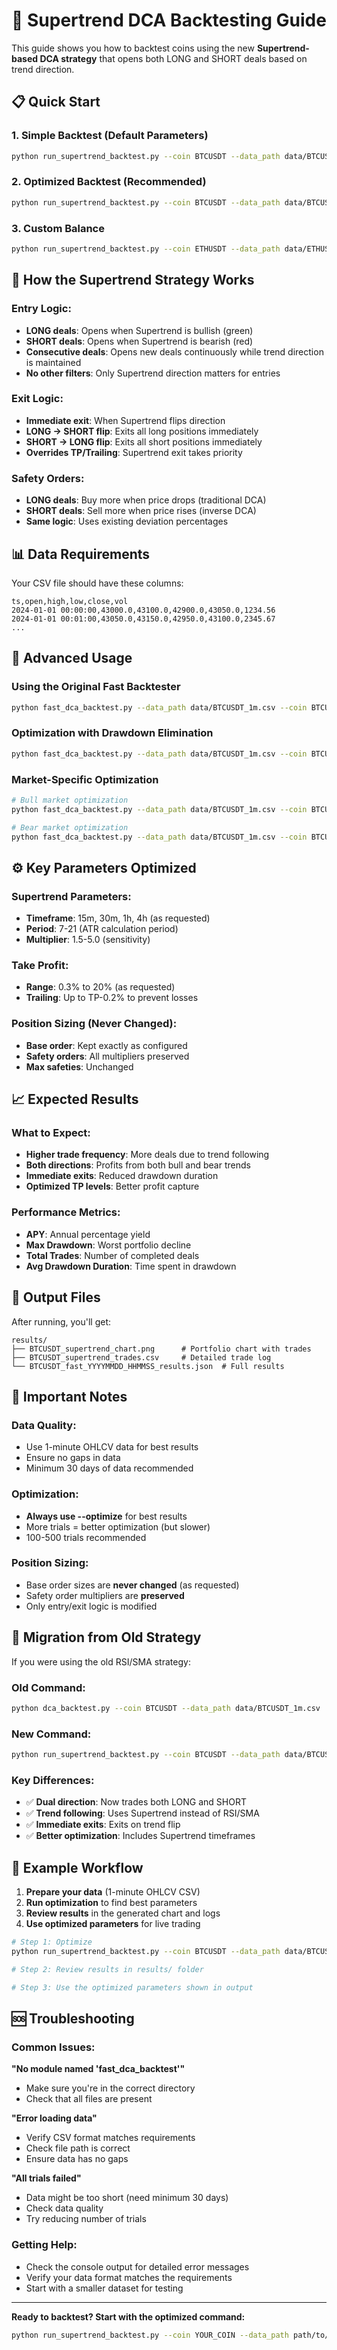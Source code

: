 # 🚀 Supertrend DCA Backtesting Guide

This guide shows you how to backtest coins using the new **Supertrend-based DCA strategy** that opens both LONG and SHORT deals based on trend direction.

## 📋 Quick Start

### 1. **Simple Backtest (Default Parameters)**

```bash
python run_supertrend_backtest.py --coin BTCUSDT --data_path data/BTCUSDT_1m.csv
```

### 2. **Optimized Backtest (Recommended)**

```bash
python run_supertrend_backtest.py --coin BTCUSDT --data_path data/BTCUSDT_1m.csv --optimize --trials 200
```

### 3. **Custom Balance**

```bash
python run_supertrend_backtest.py --coin ETHUSDT --data_path data/ETHUSDT_1m.csv --optimize --initial_balance 50000
```

## 🎯 How the Supertrend Strategy Works

### **Entry Logic:**

- **LONG deals**: Opens when Supertrend is bullish (green)
- **SHORT deals**: Opens when Supertrend is bearish (red)
- **Consecutive deals**: Opens new deals continuously while trend direction is maintained
- **No other filters**: Only Supertrend direction matters for entries

### **Exit Logic:**

- **Immediate exit**: When Supertrend flips direction
- **LONG → SHORT flip**: Exits all long positions immediately
- **SHORT → LONG flip**: Exits all short positions immediately
- **Overrides TP/Trailing**: Supertrend exit takes priority

### **Safety Orders:**

- **LONG deals**: Buy more when price drops (traditional DCA)
- **SHORT deals**: Sell more when price rises (inverse DCA)
- **Same logic**: Uses existing deviation percentages

## 📊 Data Requirements

Your CSV file should have these columns:

```
ts,open,high,low,close,vol
2024-01-01 00:00:00,43000.0,43100.0,42900.0,43050.0,1234.56
2024-01-01 00:01:00,43050.0,43150.0,42950.0,43100.0,2345.67
...
```

## 🔧 Advanced Usage

### **Using the Original Fast Backtester**

```bash
python fast_dca_backtest.py --data_path data/BTCUSDT_1m.csv --coin BTCUSDT --optimize --trials 500
```

### **Optimization with Drawdown Elimination**

```bash
python fast_dca_backtest.py --data_path data/BTCUSDT_1m.csv --coin BTCUSDT --drawdown_elimination --trend_trials 100 --dca_trials 100
```

### **Market-Specific Optimization**

```bash
# Bull market optimization
python fast_dca_backtest.py --data_path data/BTCUSDT_1m.csv --coin BTCUSDT --optimize --market_type bull

# Bear market optimization
python fast_dca_backtest.py --data_path data/BTCUSDT_1m.csv --coin BTCUSDT --optimize --market_type bear
```

## ⚙️ Key Parameters Optimized

### **Supertrend Parameters:**

- **Timeframe**: 15m, 30m, 1h, 4h (as requested)
- **Period**: 7-21 (ATR calculation period)
- **Multiplier**: 1.5-5.0 (sensitivity)

### **Take Profit:**

- **Range**: 0.3% to 20% (as requested)
- **Trailing**: Up to TP-0.2% to prevent losses

### **Position Sizing (Never Changed):**

- **Base order**: Kept exactly as configured
- **Safety orders**: All multipliers preserved
- **Max safeties**: Unchanged

## 📈 Expected Results

### **What to Expect:**

- **Higher trade frequency**: More deals due to trend following
- **Both directions**: Profits from both bull and bear trends
- **Immediate exits**: Reduced drawdown duration
- **Optimized TP levels**: Better profit capture

### **Performance Metrics:**

- **APY**: Annual percentage yield
- **Max Drawdown**: Worst portfolio decline
- **Total Trades**: Number of completed deals
- **Avg Drawdown Duration**: Time spent in drawdown

## 📁 Output Files

After running, you'll get:

```
results/
├── BTCUSDT_supertrend_chart.png      # Portfolio chart with trades
├── BTCUSDT_supertrend_trades.csv     # Detailed trade log
└── BTCUSDT_fast_YYYYMMDD_HHMMSS_results.json  # Full results
```

## 🚨 Important Notes

### **Data Quality:**

- Use 1-minute OHLCV data for best results
- Ensure no gaps in data
- Minimum 30 days of data recommended

### **Optimization:**

- **Always use --optimize** for best results
- More trials = better optimization (but slower)
- 100-500 trials recommended

### **Position Sizing:**

- Base order sizes are **never changed** (as requested)
- Safety order multipliers are **preserved**
- Only entry/exit logic is modified

## 🔄 Migration from Old Strategy

If you were using the old RSI/SMA strategy:

### **Old Command:**

```bash
python dca_backtest.py --coin BTCUSDT --data_path data/BTCUSDT_1m.csv
```

### **New Command:**

```bash
python run_supertrend_backtest.py --coin BTCUSDT --data_path data/BTCUSDT_1m.csv --optimize
```

### **Key Differences:**

- ✅ **Dual direction**: Now trades both LONG and SHORT
- ✅ **Trend following**: Uses Supertrend instead of RSI/SMA
- ✅ **Immediate exits**: Exits on trend flip
- ✅ **Better optimization**: Includes Supertrend timeframes

## 🎯 Example Workflow

1. **Prepare your data** (1-minute OHLCV CSV)
2. **Run optimization** to find best parameters
3. **Review results** in the generated chart and logs
4. **Use optimized parameters** for live trading

```bash
# Step 1: Optimize
python run_supertrend_backtest.py --coin BTCUSDT --data_path data/BTCUSDT_1m.csv --optimize --trials 200

# Step 2: Review results in results/ folder

# Step 3: Use the optimized parameters shown in output
```

## 🆘 Troubleshooting

### **Common Issues:**

**"No module named 'fast_dca_backtest'"**

- Make sure you're in the correct directory
- Check that all files are present

**"Error loading data"**

- Verify CSV format matches requirements
- Check file path is correct
- Ensure data has no gaps

**"All trials failed"**

- Data might be too short (need minimum 30 days)
- Check data quality
- Try reducing number of trials

### **Getting Help:**

- Check the console output for detailed error messages
- Verify your data format matches the requirements
- Start with a smaller dataset for testing

---

**Ready to backtest? Start with the optimized command:**

```bash
python run_supertrend_backtest.py --coin YOUR_COIN --data_path path/to/your/data.csv --optimize
```
